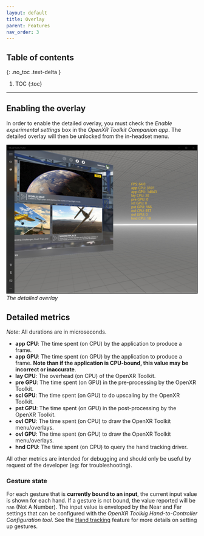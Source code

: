 ```yaml
---
layout: default
title: Overlay
parent: Features
nav_order: 3
---
```


## Table of contents
{: .no_toc .text-delta }

1. TOC
{:toc}

---

## Enabling the overlay

In order to enable the detailed overlay, you must check the _Enable experimental settings_ box in the _OpenXR Toolkit Companion app_. The detailed overlay will then be unlocked from the in-headset menu.

![The detailed overlay](site/detailed-overlay.jpg)<br>
*The detailed overlay*

## Detailed metrics

_Note_: All durations are in microseconds.

* **app CPU**: The time spent (on CPU) by the application to produce a frame.
* **app GPU**: The time spent (on GPU) by the application to produce a frame. **Note than if the application is CPU-bound, this value may be incorrect or inaccurate**.
* **lay CPU**: The overhead (on CPU) of the OpenXR Toolkit.
* **pre GPU**: The time spent (on GPU) in the pre-processing by the OpenXR Toolkit.
* **scl GPU**: The time spent (on GPU) to do upscaling by the OpenXR Toolkit.
* **pst GPU**: The time spent (on GPU) in the post-processing by the OpenXR Toolkit.
* **ovl CPU**: The time spent (on CPU) to draw the OpenXR Toolkit menu/overlays.
* **ovl GPU**: The time spent (on GPU) to draw the OpenXR Toolkit menu/overlays.
* **hnd CPU**: The time spent (on CPU) to query the hand tracking driver.

All other metrics are intended for debugging and should only be useful by request of the developer (eg: for troubleshooting).

### Gesture state

For each gesture that is **currently bound to an input**, the current input value is shown for each hand. If a gesture is not bound, the value reported will be `nan` (Not A Number). The input value is enveloped by the Near and Far settings that can be configured with the _OpenXR Toolkig Hand-to-Controller Configuration tool_. See the [Hand tracking](hand-tracking) feature for more details on setting up gestures.
